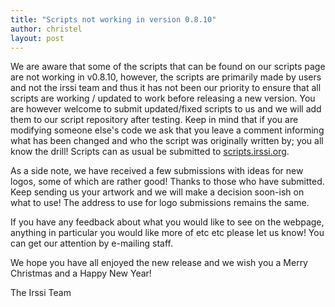 ```yaml
---
title: "Scripts not working in version 0.8.10"
author: christel
layout: post
---
```


We are aware that some of the scripts that can be found on our scripts page are not working in v0.8.10, however, the scripts are primarily made by users and not the irssi team and thus it has not been our priority to ensure that all scripts are working / updated to work before releasing a new version. You are however welcome to submit updated/fixed scripts to us and we will add them to our script repository after testing. Keep in mind that if you are modifying someone else's code we ask that you leave a comment informing what has been changed and who the script was originally written by; you all know the drill! Scripts can as usual be submitted to [scripts.irssi.org](//scripts.irssi.org).

As a side note, we have received a few submissions with ideas for new logos, some of which are rather good! Thanks to those who have submitted. Keep sending us your artwork and we will make a decision soon-ish on what to use! The address to use for logo submissions remains the same.

If you have any feedback about what you would like to see on the webpage, anything in particular you would like more of etc etc please let us know! You can get our attention by e-mailing staff.

We hope you have all enjoyed the new release and we wish you a Merry Christmas and a Happy New Year!

The Irssi Team